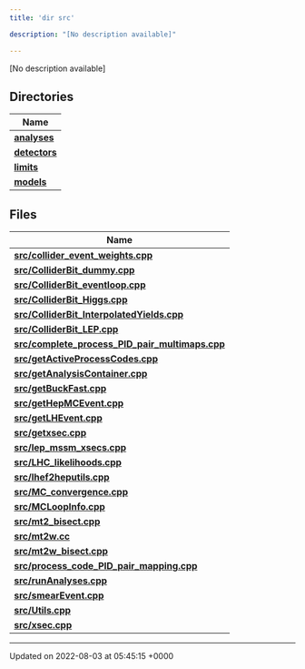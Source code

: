 ```yaml
---
title: 'dir src'

description: "[No description available]"

---
```







[No description available]

## Directories

| Name           |
| -------------- |
| **[analyses](/documentation/code/darkbit/files/dir_ebf4efc09232e9b3baff73345d00af17/#dir-analyses)**  |
| **[detectors](/documentation/code/darkbit/files/dir_ec0001d0a47d8f5e87814a0c290a00e6/#dir-detectors)**  |
| **[limits](/documentation/code/darkbit/files/dir_43317e43f0d2f00527788176b6ed19bf/#dir-limits)**  |
| **[models](/documentation/code/darkbit/files/dir_6a2ef1661f87480de03fb9e3f0a6d5bc/#dir-models)**  |

## Files

| Name           |
| -------------- |
| **[src/collider_event_weights.cpp](/documentation/code/darkbit/files/collider__event__weights_8cpp/#file-collider-event-weights.cpp)**  |
| **[src/ColliderBit_dummy.cpp](/documentation/code/darkbit/files/colliderbit__dummy_8cpp/#file-colliderbit-dummy.cpp)**  |
| **[src/ColliderBit_eventloop.cpp](/documentation/code/darkbit/files/colliderbit__eventloop_8cpp/#file-colliderbit-eventloop.cpp)**  |
| **[src/ColliderBit_Higgs.cpp](/documentation/code/darkbit/files/colliderbit__higgs_8cpp/#file-colliderbit-higgs.cpp)**  |
| **[src/ColliderBit_InterpolatedYields.cpp](/documentation/code/darkbit/files/colliderbit__interpolatedyields_8cpp/#file-colliderbit-interpolatedyields.cpp)**  |
| **[src/ColliderBit_LEP.cpp](/documentation/code/darkbit/files/colliderbit__lep_8cpp/#file-colliderbit-lep.cpp)**  |
| **[src/complete_process_PID_pair_multimaps.cpp](/documentation/code/darkbit/files/complete__process__pid__pair__multimaps_8cpp/#file-complete-process-pid-pair-multimaps.cpp)**  |
| **[src/getActiveProcessCodes.cpp](/documentation/code/darkbit/files/getactiveprocesscodes_8cpp/#file-getactiveprocesscodes.cpp)**  |
| **[src/getAnalysisContainer.cpp](/documentation/code/darkbit/files/getanalysiscontainer_8cpp/#file-getanalysiscontainer.cpp)**  |
| **[src/getBuckFast.cpp](/documentation/code/darkbit/files/getbuckfast_8cpp/#file-getbuckfast.cpp)**  |
| **[src/getHepMCEvent.cpp](/documentation/code/darkbit/files/gethepmcevent_8cpp/#file-gethepmcevent.cpp)**  |
| **[src/getLHEvent.cpp](/documentation/code/darkbit/files/getlhevent_8cpp/#file-getlhevent.cpp)**  |
| **[src/getxsec.cpp](/documentation/code/darkbit/files/getxsec_8cpp/#file-getxsec.cpp)**  |
| **[src/lep_mssm_xsecs.cpp](/documentation/code/darkbit/files/lep__mssm__xsecs_8cpp/#file-lep-mssm-xsecs.cpp)**  |
| **[src/LHC_likelihoods.cpp](/documentation/code/darkbit/files/lhc__likelihoods_8cpp/#file-lhc-likelihoods.cpp)**  |
| **[src/lhef2heputils.cpp](/documentation/code/darkbit/files/lhef2heputils_8cpp/#file-lhef2heputils.cpp)**  |
| **[src/MC_convergence.cpp](/documentation/code/darkbit/files/mc__convergence_8cpp/#file-mc-convergence.cpp)**  |
| **[src/MCLoopInfo.cpp](/documentation/code/darkbit/files/mcloopinfo_8cpp/#file-mcloopinfo.cpp)**  |
| **[src/mt2_bisect.cpp](/documentation/code/darkbit/files/mt2__bisect_8cpp/#file-mt2-bisect.cpp)**  |
| **[src/mt2w.cc](/documentation/code/darkbit/files/mt2w_8cc/#file-mt2w.cc)**  |
| **[src/mt2w_bisect.cpp](/documentation/code/darkbit/files/mt2w__bisect_8cpp/#file-mt2w-bisect.cpp)**  |
| **[src/process_code_PID_pair_mapping.cpp](/documentation/code/darkbit/files/process__code__pid__pair__mapping_8cpp/#file-process-code-pid-pair-mapping.cpp)**  |
| **[src/runAnalyses.cpp](/documentation/code/darkbit/files/runanalyses_8cpp/#file-runanalyses.cpp)**  |
| **[src/smearEvent.cpp](/documentation/code/darkbit/files/smearevent_8cpp/#file-smearevent.cpp)**  |
| **[src/Utils.cpp](/documentation/code/darkbit/files/utils_8cpp/#file-utils.cpp)**  |
| **[src/xsec.cpp](/documentation/code/darkbit/files/xsec_8cpp/#file-xsec.cpp)**  |






-------------------------------

Updated on 2022-08-03 at 05:45:15 +0000

